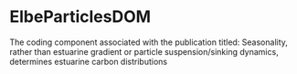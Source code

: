# ElbeParticlesDOM
The coding component associated with the publication titled: Seasonality, rather than estuarine gradient or particle suspension/sinking dynamics, determines estuarine carbon distributions
